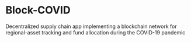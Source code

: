 # Block-COVID
Decentralized supply chain app implementing a blockchain network for regional-asset tracking and fund allocation during the COVID-19 pandemic
